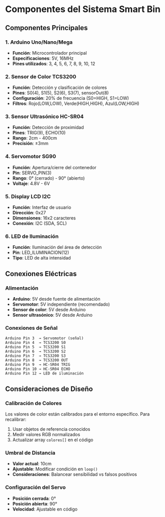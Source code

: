 # Componentes del Sistema Smart Bin

## Componentes Principales

### 1. Arduino Uno/Nano/Mega
- **Función**: Microcontrolador principal
- **Especificaciones**: 5V, 16MHz
- **Pines utilizados**: 3, 4, 5, 6, 7, 8, 9, 10, 12

### 2. Sensor de Color TCS3200
- **Función**: Detección y clasificación de colores
- **Pines**: S0(4), S1(5), S2(6), S3(7), sensorOut(8)
- **Configuración**: 20% de frecuencia (S0=HIGH, S1=LOW)
- **Filtros**: Rojo(LOW,LOW), Verde(HIGH,HIGH), Azul(LOW,HIGH)

### 3. Sensor Ultrasónico HC-SR04
- **Función**: Detección de proximidad
- **Pines**: TRIG(9), ECHO(10)
- **Rango**: 2cm - 400cm
- **Precisión**: ±3mm

### 4. Servomotor SG90
- **Función**: Apertura/cierre del contenedor
- **Pin**: SERVO_PIN(3)
- **Rango**: 0° (cerrado) - 90° (abierto)
- **Voltaje**: 4.8V - 6V

### 5. Display LCD I2C
- **Función**: Interfaz de usuario
- **Dirección**: 0x27
- **Dimensiones**: 16x2 caracteres
- **Conexión**: I2C (SDA, SCL)

### 6. LED de Iluminación
- **Función**: Iluminación del área de detección
- **Pin**: LED_ILUMINACION(12)
- **Tipo**: LED de alta intensidad

## Conexiones Eléctricas

### Alimentación
- **Arduino**: 5V desde fuente de alimentación
- **Servomotor**: 5V independiente (recomendado)
- **Sensor de color**: 5V desde Arduino
- **Sensor ultrasónico**: 5V desde Arduino

### Conexiones de Señal
```
Arduino Pin 3  → Servomotor (señal)
Arduino Pin 4  → TCS3200 S0
Arduino Pin 5  → TCS3200 S1
Arduino Pin 6  → TCS3200 S2
Arduino Pin 7  → TCS3200 S3
Arduino Pin 8  → TCS3200 OUT
Arduino Pin 9  → HC-SR04 TRIG
Arduino Pin 10 → HC-SR04 ECHO
Arduino Pin 12 → LED de iluminación
```

## Consideraciones de Diseño

### Calibración de Colores
Los valores de color están calibrados para el entorno específico. Para recalibrar:
1. Usar objetos de referencia conocidos
2. Medir valores RGB normalizados
3. Actualizar array `colores[]` en el código

### Umbral de Distancia
- **Valor actual**: 10cm
- **Ajustable**: Modificar condición en `loop()`
- **Consideraciones**: Balancear sensibilidad vs falsos positivos

### Configuración del Servo
- **Posición cerrada**: 0°
- **Posición abierta**: 90°
- **Velocidad**: Ajustable en código 